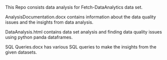 This Repo consists data analysis for Fetch-DataAnalytics data set.

AnalysisDocumentation.docx contains information about the data quality issues and the insights from data analysis.

DataAnalysis.html contains data set analysis and finding data quality issues using python panda dataframes.

SQL Queries.docx has various SQL queries to make the insights from the given datasets.
